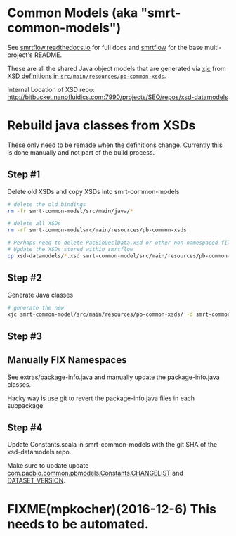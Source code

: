 # Common Models (aka "smrt-common-models")

See [smrtflow.readthedocs.io](http://smrtflow.readthedocs.io/) for full docs and [smrtflow](../README.md) for the base multi-project's README. 

These are all the shared Java object models that are generated via [xjc](https://jaxb.java.net) from [XSD definitions in `src/main/resources/pb-common-xsds`](src/main/resources/pb-common-xsds).

Internal Location of XSD repo: http://bitbucket.nanofluidics.com:7990/projects/SEQ/repos/xsd-datamodels

# Rebuild java classes from XSDs

These only need to be remade when the definitions change. Currently this is done manually and not part of the build process.


## Step #1

Delete old XSDs and copy XSDs into smrt-common-models

```bash
# delete the old bindings
rm -fr smrt-common-model/src/main/java/*

# delete all XSDs
rm -rf smrt-common-modelsrc/main/resources/pb-common-xsds

# Perhaps need to delete PacBioDeclData.xsd or other non-namespaced files used by ICS
# Update the XSDs stored within smrtflow
cp xsd-datamodels/*.xsd smrt-common-model/src/main/resources/pb-common-xsds
```

## Step #2

Generate Java classes

```bash
# generate the new
xjc smrt-common-model/src/main/resources/pb-common-xsds/ -d smrt-common-model/src/main/java

````
## Step #3

## Manually FIX Namespaces

See extras/package-info.java and manually update the package-info.java classes.

Hacky way is use git to revert the package-info.java files in each subpackage. 

## Step #4

Update Constants.scala in smrt-common-models with the git SHA of the xsd-datamodels repo.

Make sure to update update [com.pacbio.common.pbmodels.Constants.CHANGELIST](src/main/scala/com/pacbio/common/models/Constants.scala#L13) and [DATASET_VERSION](src/main/scala/com/pacbio/common/models/Constants.scala#L11).

# FIXME(mpkocher)(2016-12-6) This needs to be automated. 
